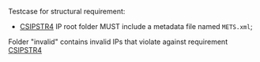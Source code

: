 Testcase for structural requirement:

- [CSIPSTR4](https://dilcisboard.github.io/E-ARK-CSIP/specification/implementation/structure/#CSIPSTR4)
  IP root folder MUST include a metadata file named `METS.xml`;

Folder "invalid" contains invalid IPs that violate against requirement [CSIPSTR4](https://dilcisboard.github.io/E-ARK-CSIP/specification/implementation/structure/#CSIPSTR4)
